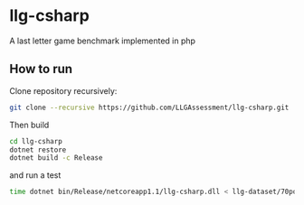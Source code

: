 # llg-csharp
A last letter game benchmark implemented in php

## How to run
Clone repository recursively:

```bash
git clone --recursive https://github.com/LLGAssessment/llg-csharp.git
```

Then build

```bash
cd llg-csharp
dotnet restore
dotnet build -c Release
```

and run a test

```bash
time dotnet bin/Release/netcoreapp1.1/llg-csharp.dll < llg-dataset/70pokemons.txt
```
